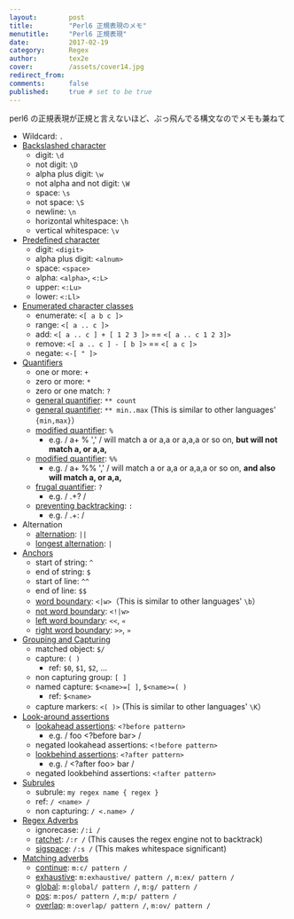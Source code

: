 ```yaml
---
layout:        post
title:         "Perl6 正規表現のメモ"
menutitle:     "Perl6 正規表現"
date:          2017-02-19
category:      Regex
author:        tex2e
cover:         /assets/cover14.jpg
redirect_from:
comments:      false
published:     true # set to be true
---
```


perl6 の正規表現が正規と言えないほど、ぶっ飛んでる構文なのでメモも兼ねて

- Wildcard: `.`
- [Backslashed character](https://docs.raku.org/language/regexes#Backslashed,_predefined_character_classes)
    - digit: `\d`
    - not digit: `\D`
    - alpha plus digit: `\w`
    - not alpha and not digit: `\W`
    - space: `\s`
    - not space: `\S`
    - newline: `\n`
    - horizontal whitespace: `\h`
    - vertical whitespace: `\v`
- [Predefined character](https://docs.raku.org/language/regexes#Backslashed,_predefined_character_classes)
    - digit: `<digit>`
    - alpha plus digit: `<alnum>`
    - space: `<space>`
    - alpha: `<alpha>`, `<:L>`
    - upper: `<:Lu>`
    - lower: `<:Ll>`
- [Enumerated character classes](https://docs.raku.org/language/regexes#Enumerated_character_classes_and_ranges)
    - enumerate: `<[ a b c ]>`
    - range: `<[ a .. c ]>`
    - add: `<[ a .. c ] + [ 1 2 3 ]>` == `<[ a .. c 1 2 3]>`
    - remove: `<[ a .. c ] - [ b ]>` == `<[ a c ]>`
    - negate: `<-[ " ]>`
- [Quantifiers](https://docs.raku.org/language/regexes#Quantifiers)
    - one or more: `+`
    - zero or more: `*`
    - zero or one match: `?`
    - [general quantifier](https://docs.raku.org/language/regexes#General_quantifier:_**_min..max):
        `** count`
    - [general quantifier](https://docs.raku.org/language/regexes#General_quantifier:_**_min..max):
        `** min..max` (This is similar to other languages' `{min,max}`）
    - [modified quantifier](https://docs.raku.org/language/regexes#Modified_quantifier:_%):
        `%`
        - e.g. / a+ % ',' / will match a or a,a or a,a,a or so on, **but will not match a, or a,a,**
    - [modified quantifier](https://docs.raku.org/language/regexes#Modified_quantifier:_%):
        `%%`
        - e.g. / a+ %% ',' / will match a or a,a or a,a,a or so on, **and also will match a, or a,a,**
    - [frugal quantifier](https://docs.raku.org/language/regexes#Greedy_versus_frugal_quantifiers:_?):
        `?`
        - e.g. / .+? /
    - [preventing backtracking](https://docs.raku.org/language/regexes#Preventing_backtracking:_:):
        `:`
        - e.g. / .+: /
- Alternation
    - [alternation](https://docs.raku.org/language/regexes#Alternation:_||):
        `||`
    - [longest alternation](https://docs.raku.org/language/regexes#Longest_Alternation:_|):
        `|`
- [Anchors](https://docs.raku.org/language/regexes#Anchors)
    - start of string: `^`
    - end of string: `$`
    - start of line: `^^`
    - end of line: `$$`
    - [word boundary](https://docs.raku.org/language/regexes#<|w>_and_<!|w>,_word_boundary):
        `<|w>`（This is similar to other languages' `\b`）
    - [not word boundary](https://docs.raku.org/language/regexes#<|w>_and_<!|w>,_word_boundary):
        `<!|w>`
    - [left word boundary](https://docs.raku.org/language/regexes#<<_and_>>_,_left_and_right_word_boundary):
        `<<`, `«`
    - [right word boundary](https://docs.raku.org/language/regexes#<<_and_>>_,_left_and_right_word_boundary):
        `>>`, `»`
- [Grouping and Capturing](https://docs.raku.org/language/regexes#Grouping_and_capturing)
    - matched object: `$/`
    - capture: `( )`
        - ref: `$0`, `$1`, `$2`, ...
    - non capturing group: `[ ]`
    - named capture: `$<name>=[ ]`, `$<name>=( )`
        - ref: `$<name>`
    - capture markers: `<( )>` (This is similar to other languages' `\K`）
- [Look-around assertions](https://docs.raku.org/language/regexes#Look-around_assertions)
    - [lookahead assertions](https://docs.raku.org/language/regexes#Lookahead_assertions):
        `<?before pattern>`
        - e.g. / foo <?before bar> /
    - negated lookahead assertions: `<!before pattern>`
    - [lookbehind assertions](https://docs.raku.org/language/regexes#Lookbehind_assertions):
        `<?after pattern>`
        - e.g. / <?after foo> bar /
    - negated lookbehind assertions: `<!after pattern>`
- [Subrules](https://docs.raku.org/language/regexes#Subrules)
    - subrule: `my regex name { regex }`
    - ref: `/ <name> /`
    - non capturing: `/ <.name> /`
- [Regex Adverbs](https://docs.raku.org/language/regexes#Regex_Adverbs)
    - ignorecase: `/:i /`
    - [ratchet](https://docs.raku.org/language/regexes#Ratchet):
        `/:r /` (This causes the regex engine not to backtrack)
    - [sigspace](https://docs.raku.org/language/regexes#Sigspace):
        `/:s /` (This makes whitespace significant)
- [Matching adverbs](https://docs.raku.org/language/regexes#Matching_adverbs)
    - [continue](https://docs.raku.org/language/regexes#Continue):
        `m:c/ pattern /`
    - [exhaustive](https://docs.raku.org/language/regexes#Exhaustive):
        `m:exhaustive/ pattern /`, `m:ex/ pattern /`
    - [global](https://docs.raku.org/language/regexes#Global):
        `m:global/ pattern /`, `m:g/ pattern /`
    - [pos](https://docs.raku.org/language/regexes#Pos):
        `m:pos/ pattern /`, `m:p/ pattern /`
    - [overlap](https://docs.raku.org/language/regexes#Overlap):
        `m:overlap/ pattern /`, `m:ov/ pattern /`
